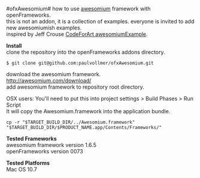 #ofxAwesomium#
how to use [awesomium](http://awesomium.com/) framework with openFrameworks.  
this is not an addon, it is a collection of examples. everyone is invited to add new awesomiumish examples.  
inspired by Jeff Crouse [CodeForArt awesomiumExample](https://github.com/jefftimesten/CodeForArt/tree/master/Chapter011-web/020-awesomiumExample).  

**Install**  
clone the repository into the openFrameworks addons directory.
```
$ git clone git@github.com:paulvollmer/ofxAwesomium.git
```
download the awesomium framework.  
http://awesomium.com/download/  
add awesomium framework to repository root directory.  

OSX users:  You'll need to put this into project settings > Build Phases > Run Script  
It will copy the Awesomium.framework into the application bundle.  
```
cp -r "$TARGET_BUILD_DIR/../Awesomium.framework" "$TARGET_BUILD_DIR/$PRODUCT_NAME.app/Contents/Frameworks/"
```
  
**Tested Frameworks**  
awesomium framework version 1.6.5  
openFrameworks version 0073  

**Tested Platforms**  
Mac OS 10.7  
